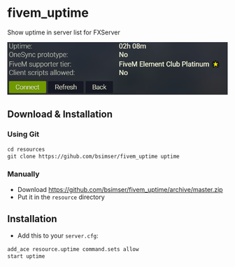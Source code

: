 # fivem_uptime
Show uptime in server list for FXServer

![Image of Yaktocat](gsKYHpY.png)

## Download & Installation

### Using Git
```
cd resources
git clone https://gihub.com/bsimser/fivem_uptime uptime
```

### Manually
- Download https://github.com/bsimser/fivem_uptime/archive/master.zip
- Put it in the `resource` directory

## Installation
- Add this to your `server.cfg`:

```
add_ace resource.uptime command.sets allow
start uptime
```
